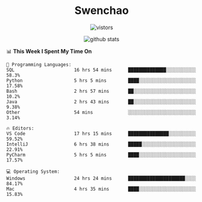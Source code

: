 <h1 align="center">Swenchao</h3>

<p align="center">
  <img src="https://visitor-badge.glitch.me/badge?page_id=Swenchao" alt="vistors" />
</p>

<p align="center">
  <img src="https://github-readme-stats.vercel.app/api?username=Swenchao&count_private=true&show_icons=true&theme=vue-dark&hide_title=true" alt="github stats" />
</p>

<!--START_SECTION:waka-->
📊 **This Week I Spent My Time On** 

```text
💬 Programming Languages: 
SQL                      16 hrs 54 mins      ██████████████░░░░░░░░░░░   58.3% 
Python                   5 hrs 5 mins        ████░░░░░░░░░░░░░░░░░░░░░   17.58% 
Bash                     2 hrs 57 mins       ██░░░░░░░░░░░░░░░░░░░░░░░   10.2% 
Java                     2 hrs 43 mins       ██░░░░░░░░░░░░░░░░░░░░░░░   9.38% 
Other                    54 mins             ░░░░░░░░░░░░░░░░░░░░░░░░░   3.14%

🔥 Editors: 
VS Code                  17 hrs 15 mins      ███████████████░░░░░░░░░░   59.52% 
IntelliJ                 6 hrs 38 mins       █████░░░░░░░░░░░░░░░░░░░░   22.91% 
PyCharm                  5 hrs 5 mins        ████░░░░░░░░░░░░░░░░░░░░░   17.57%

💻 Operating System: 
Windows                  24 hrs 24 mins      █████████████████████░░░░   84.17% 
Mac                      4 hrs 35 mins       ████░░░░░░░░░░░░░░░░░░░░░   15.83%

```


<!--END_SECTION:waka-->
